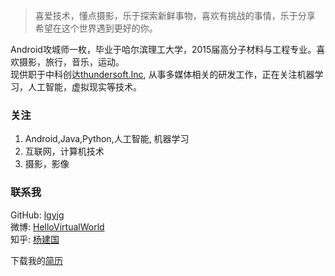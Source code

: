 <!---------------------------------------------------------------------------------------------------->
<!-- Chinese Version -->
<div class="zh post-container">
    <blockquote>
        喜爱技术，懂点摄影，乐于探索新鲜事物，喜欢有挑战的事情，乐于分享<br>
        希望在这个世界遇到更好的你。
    </blockquote>
    <p>Android攻城师一枚，毕业于哈尔滨理工大学，2015届高分子材料与工程专业。喜欢摄影，旅行，音乐，运动。
        <br>现供职于中科创达<a href="http://www.thundersoft.com" target="_blank" rel="external">thundersoft.Inc</a>,
        从事多媒体相关的研发工作，正在关注机器学习，人工智能，虚拟现实等技术。</p>
    <h3 id="关注">
        <a href="#关注" class="headerlink" title="关注"></a>关注</h3>
    <ol>
        <li>Android,Java,Python,人工智能, 机器学习</li>
        <li>互联网，计算机技术</li>
        <li>摄影，影像</li>
    </ol>
    <h3 id="联系我">
        <a href="#联系我" class="headerlink" title="联系我"></a>联系我
    </h3>
    <p>
      GitHub: <a href="https://github.com/lgyjg" target="_blank" rel="external">lgyjg</a><br>
      微博: <a href="http://weibo.com/lgyjg" target="_blank" rel="external">HelloVirtualWorld</a><br>
      知乎: <a href="https://www.zhihu.com/people/yang-jian-guo-51" target="_blank" rel="external">杨建国</a>
    </p>
    <p>
      下载我的<a href="/img/杨建国简历-Android开发工程师-中文_v1.2.pdf" target="_blank" rel="external">简历</a><br>
    </p>
</div>
